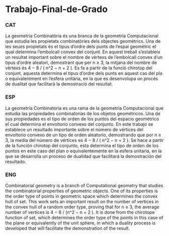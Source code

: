 # Trabajo-Final-de-Grado
### CAT
   La geometria Combinatòria és una branca de la geometria Computacional que estudia les propietats combinatòries dels objectes geomètrics. Una de les seues propietats és el tipus d’ordre dels punts de l’espai geomètric el qual determina l’embolcall convex del conjunt.
  En aquest treball s’estableix un resultat important sobre el nombre de vèrtexs de l’embolcall convex d’un tipus d’ordre aleatori, demostrant que per n ≥ 3, la mitjana del nombre de vèrtexs és 4 − 8 / ( n^2 − n + 2 ).
  Es fa a partir de la funció chirotop del conjunt, aquesta determina el tipus d’ordre dels punts en aquest cas del pla o equivalentment en l’esfera unitària, en la que es desenvolupa un procés de dualitat que facilitarà la demostració del resultat.
### ESP
  La geometría Combinatoria es una rama de la geometría Computacional que estudia las propiedades combinatorias de los objetos geométricos. Una de sus propiedades es el tipo de orden de los puntos del espacio geométrico el cual determina el envoltorio convexo del conjunto.
  En este trabajo se establece un resultado importante sobre el número de vértices del envoltorio convexo de un tipo de orden aleatorio, demostrando que por n ≥ 3, la media del número de vértices es 4 − 8 / ( n^2 − n + 2 ).
  Se hace a partir de la función chirotop del conjunto, esta determina el tipo de orden de los puntos en este caso del plan o equivalentemente en la esfera unitaria, en la que se desarrolla un proceso de dualidad que facilitará la demostración del resultado.
### ENG
  Combinatorial geometry is a branch of Computational geometry that studies the combinatorial properties of geometric objects. One of its properties is the order type of points in geometric space which determines the convex hull of set.
  This work sets an important result on the number of vertices in the convex hull of a random order type, proving that for n ≥ 3, the average number of vertices is 4 − 8 / (n^2 − n + 2 ).
  It is done from the chirotope function of set, which determines the order type of the points in this case of the plane or equivalently of the unit sphere, in which a duality process is developed that will facilitate the demonstration of the result.
